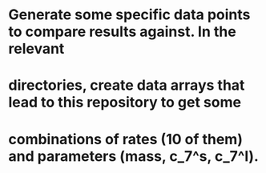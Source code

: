 # Generate some specific data points to compare results against. In the relevant
# directories, create data arrays that lead to this repository to get some
# combinations of rates (10 of them) and parameters (mass, c_7^s, c_7^l).

